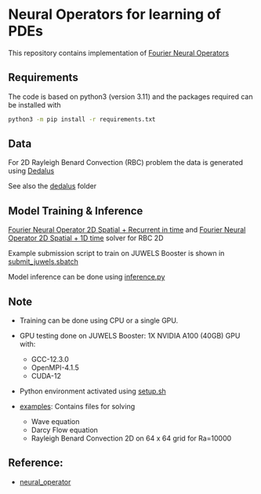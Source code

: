 # Neural Operators for learning of PDEs

This repository contains implementation of [Fourier Neural Operators](https://arxiv.org/abs/2010.08895)


## Requirements
The code is based on python3 (version 3.11) and the packages required can be installed with
```bash
python3 -m pip install -r requirements.txt
```

## Data

For 2D Rayleigh Benard Convection (RBC) problem the data is generated using [Dedalus](https://dedalus-project.readthedocs.io/en/latest/pages/examples/ivp_2d_rayleigh_benard.html)

See also the [dedalus](../dedalus/) folder


## Model Training & Inference

[Fourier Neural Operator 2D Spatial + Recurrent in time](./fno2d_recurrent.py) and [Fourier Neural Operator 2D Spatial + 1D time](./fno3d.py) solver for RBC 2D

Example submission script to train on JUWELS Booster is shown in [submit_juwels.sbatch](./submit_juwels.sbatch.sh)

Model inference can be done using [inference.py](./inference.py)

## Note

- Training can be done using CPU or a single GPU.

- GPU testing done on JUWELS Booster: 1X NVIDIA A100 (40GB) GPU with:
	- GCC-12.3.0 
	- OpenMPI-4.1.5 
	- CUDA-12 

- Python environment activated using [setup.sh](./setup.sh)
- [examples](./examples/): Contains files for solving 
	- Wave equation
	- Darcy Flow equation
	- Rayleigh Benard Convection 2D on 64 x 64 grid for Ra=10000 
	
## Reference:

- [neural_operator](https://github.com/neuraloperator/neuraloperator.git)
